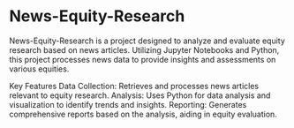 # News-Equity-Research

News-Equity-Research is a project designed to analyze and evaluate equity research based on news articles. Utilizing Jupyter Notebooks and Python, this project processes news data to provide insights and assessments on various equities.

Key Features
Data Collection: Retrieves and processes news articles relevant to equity research.
Analysis: Uses Python for data analysis and visualization to identify trends and insights.
Reporting: Generates comprehensive reports based on the analysis, aiding in equity evaluation.
